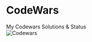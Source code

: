 # CodeWars
My Codewars Solutions &amp; Status <br>
![Codewars](https://github.r2v.ch/codewars?user=jordles)

